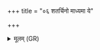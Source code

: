 +++
title = "०६ शतर्चिनो माध्यमा ये"

+++
<details><summary>मूलम् (GR)</summary>

शतर्चिनो माध्यमा ये महर्षयः  
क्षुद्रसूक्तानाम् उत या प्रजेह ।  
ऋषीणां यानि जनिमानि विद्मस्  
तेभ्यः प्र ब्रूम इह किल्बिषाणि ॥
</details>
